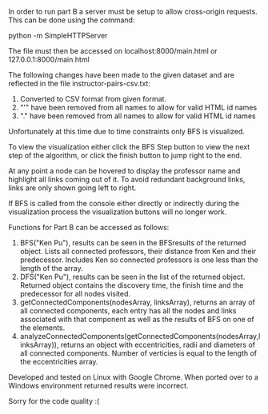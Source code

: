 In order to run part B a server must be setup to allow cross-origin requests. This can be done using the command:

python -m SimpleHTTPServer

The file must then be accessed on localhost:8000/main.html or 127.0.0.1:8000/main.html

The following changes have been made to the given dataset and are reflected in the file instructor-pairs-csv.txt:

  1. Converted to CSV format from given format.
  2. "'" have been removed from all names to allow for valid HTML id names
  3. "." have been removed from all names to allow for valid HTML id names

Unfortunately at this time due to time constraints only BFS is visualized.

To view the visualization either click the BFS Step button to view the next step of the algorithm, or click the finish button to jump right to the end.

At any point a node can be hovered to display the professor name and highlight all links coming out of it. To avoid redundant background links, links are only shown going left to right.

If BFS is called from the console either directly or indirectly during the visualization process the visualization buttons will no longer work.

Functions for Part B can be accessed as follows:

  1. BFS("Ken Pu"), results can be seen in the BFSresults of the returned object. Lists all connected professors, their distance from Ken and their predecessor. Includes Ken so connected professors is one less than the length of the array.
  2. DFS("Ken Pu"), results can be seen in the list of the returned object. Returned object contains the discovery time, the finish time and the predecessor for all nodes visited.
  3. getConnectedComponents(nodesArray, linksArray), returns an array of all connected components, each entry has all the nodes and links associated with that component as well as the results of BFS on one of the elements.
  4. analyzeConnectedComponents(getConnectedComponents(nodesArray,linksArray)), returns an object with eccentricities, radii and diameters of all connected components. Number of verticies is equal to the length of the eccentricities array.

Developed and tested on Linux with Google Chrome. When ported over to a Windows environment returned results were incorrect.

Sorry for the code quality :( 
